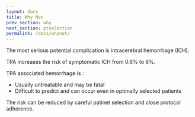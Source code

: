```yaml
---
layout: docs
title: Why Not
prev_section: why
next_section: ptselection
permalink: /docs/whynot/
---
```


The most serious potential complication is intracerebral hemorrhage (ICH). 

TPA increases the risk of symptomatic ICH from 0.6% to 6%. 

TPA associated hemorrhage is :

* Usually untreatable and may be fatal
* Difficult to predict and can occur even in optimally selected patients

The risk can be reduced by careful patinet selection and close protocol adherence. 

